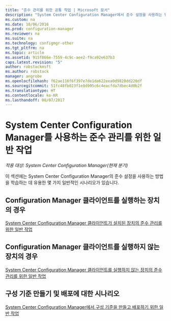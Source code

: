 ```yaml
---
title: "준수 관리를 위한 공통 작업 | Microsoft 문서"
description: "System Center Configuration Manager에서 준수 설정을 사용하는 방법을 알아봅니다."
ms.custom: na
ms.date: 10/06/2016
ms.prod: configuration-manager
ms.reviewer: na
ms.suite: na
ms.technology: configmgr-other
ms.tgt_pltfrm: na
ms.topic: article
ms.assetid: 915f866e-7559-4c9c-aee2-f9ca92e637b3
caps.latest.revision: "5"
author: robstackmsft
ms.author: robstack
manager: angrobe
ms.openlocfilehash: f62ae116f6f397e7de1da622eea0d9828dd220df
ms.sourcegitcommit: 51fc48fb023f1e8d995c6c4eacfda7dbec4d0b2f
ms.translationtype: HT
ms.contentlocale: ko-KR
ms.lasthandoff: 08/07/2017
---
```

# <a name="common-tasks-for-managing-compliance-with-system-center-configuration-manager"></a>System Center Configuration Manager를 사용하는 준수 관리를 위한 일반 작업

*적용 대상: System Center Configuration Manager(현재 분기)*

이 섹션에는 System Center Configuration Manager의 준수 설정을 사용하는 방법을 학습하는 데 유용한 몇 가지 일반적인 시나리오가 있습니다.  

## <a name="for-devices-that-run-the-configuration-manager-client"></a>Configuration Manager 클라이언트를 실행하는 장치의 경우  
 [System Center Configuration Manager 클라이언트가 설치된 장치의 준수 관리를 위한 일반 작업](../../compliance/plan-design/common-tasks-for-managing-compliance-on-devices-with-the-client.md)  

## <a name="for-devices-that-do-not-run-the-configuration-manager-client"></a>Configuration Manager 클라이언트를 실행하지 않는 장치의 경우  
 [System Center Configuration Manager 클라이언트를 실행하지 않는 장치의 준수 관리를 위한 일반 작업](../../compliance/plan-design/common-tasks-for-managing-compliance-on-devices-not-running-the-client.md)  

## <a name="scenarios-for-creating-and-deploying-configuration-baselines"></a>구성 기준 만들기 및 배포에 대한 시나리오  
 [System Center Configuration Manager에서 구성 기준을 만들고 배포하기 위한 일반 작업](../../compliance/plan-design/common-tasks-for-creating-and-deploying-configuration-baselines.md)  
